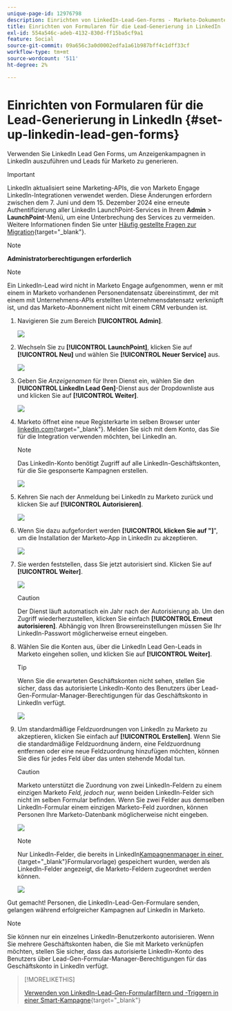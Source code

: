 ```yaml
---
unique-page-id: 12976798
description: Einrichten von LinkedIn-Lead-Gen-Forms - Marketo-Dokumente - Produktdokumentation
title: Einrichten von Formularen für die Lead-Generierung in LinkedIn
exl-id: 554a546c-adeb-4132-830d-ff15ba5cf9a1
feature: Social
source-git-commit: 09a656c3a0d0002edfa1a61b987bff4c1dff33cf
workflow-type: tm+mt
source-wordcount: '511'
ht-degree: 2%

---
```


# Einrichten von Formularen für die Lead-Generierung in LinkedIn {#set-up-linkedin-lead-gen-forms}

Verwenden Sie LinkedIn Lead Gen Forms, um Anzeigenkampagnen in LinkedIn auszuführen und Leads für Marketo zu generieren.

>[!IMPORTANT]
>
>LinkedIn aktualisiert seine Marketing-APIs, die von Marketo Engage LinkedIn-Integrationen verwendet werden. Diese Änderungen erfordern zwischen dem 7. Juni und dem 15. Dezember 2024 eine erneute Authentifizierung aller LinkedIn LaunchPoint-Services in Ihrem **Admin** > **LaunchPoint**-Menü, um eine Unterbrechung des Services zu vermeiden. Weitere Informationen finden Sie unter [Häufig gestellte Fragen zur Migration](https://nation.marketo.com/t5/employee-blogs/linkedin-re-authentication-required/ba-p/347794){target="_blank"}.

>[!NOTE]
>
>**Administratorberechtigungen erforderlich**

>[!NOTE]
>
>Ein LinkedIn-Lead wird nicht in Marketo Engage aufgenommen, wenn er mit einem in Marketo vorhandenen Personendatensatz übereinstimmt, der mit einem mit Unternehmens-APIs erstellten Unternehmensdatensatz verknüpft ist, und das Marketo-Abonnement nicht mit einem CRM verbunden ist.

1. Navigieren Sie zum Bereich **[!UICONTROL Admin]**.

   ![](assets/set-up-linkedin-lead-gen-forms-1.png)

1. Wechseln Sie zu **[!UICONTROL LaunchPoint]**, klicken Sie auf **[!UICONTROL Neu]** und wählen Sie **[!UICONTROL Neuer Service]** aus.

   ![](assets/set-up-linkedin-lead-gen-forms-2.png)

1. Geben Sie _Anzeigenamen_ für Ihren Dienst ein, wählen Sie den **[!UICONTROL LinkedIn Lead Gen]**-Dienst aus der Dropdownliste aus und klicken Sie auf **[!UICONTROL Weiter]**.

   ![](assets/set-up-linkedin-lead-gen-forms-3.png)

1. Marketo öffnet eine neue Registerkarte im selben Browser unter [linkedin.com](https://www.linkedin.com){target="_blank"}. Melden Sie sich mit dem Konto, das Sie für die Integration verwenden möchten, bei LinkedIn an.

   >[!NOTE]
   >
   >Das LinkedIn-Konto benötigt Zugriff auf alle LinkedIn-Geschäftskonten, für die Sie gesponserte Kampagnen erstellen.

   ![](assets/set-up-linkedin-lead-gen-forms-4.png)

1. Kehren Sie nach der Anmeldung bei LinkedIn zu Marketo zurück und klicken Sie auf **[!UICONTROL Autorisieren]**.

   ![](assets/set-up-linkedin-lead-gen-forms-5.png)

1. Wenn Sie dazu aufgefordert werden **[!UICONTROL klicken Sie auf &quot;]**&quot;, um die Installation der Marketo-App in LinkedIn zu akzeptieren.

   ![](assets/set-up-linkedin-lead-gen-forms-6.png)

1. Sie werden feststellen, dass Sie jetzt autorisiert sind. Klicken Sie auf **[!UICONTROL Weiter]**.

   ![](assets/set-up-linkedin-lead-gen-forms-7.png)

   >[!CAUTION]
   >
   >Der Dienst läuft automatisch ein Jahr nach der Autorisierung ab. Um den Zugriff wiederherzustellen, klicken Sie einfach **[!UICONTROL Erneut autorisieren]**. Abhängig von Ihren Browsereinstellungen müssen Sie Ihr LinkedIn-Passwort möglicherweise erneut eingeben.

1. Wählen Sie die Konten aus, über die LinkedIn Lead Gen-Leads in Marketo eingehen sollen, und klicken Sie auf **[!UICONTROL Weiter]**.

   >[!TIP]
   >
   >Wenn Sie die erwarteten Geschäftskonten nicht sehen, stellen Sie sicher, dass das autorisierte LinkedIn-Konto des Benutzers über Lead-Gen-Formular-Manager-Berechtigungen für das Geschäftskonto in LinkedIn verfügt.

   ![](assets/set-up-linkedin-lead-gen-forms-8.png)

1. Um standardmäßige Feldzuordnungen von LinkedIn zu Marketo zu akzeptieren, klicken Sie einfach auf **[!UICONTROL Erstellen]**. Wenn Sie die standardmäßige Feldzuordnung ändern, eine Feldzuordnung entfernen oder eine neue Feldzuordnung hinzufügen möchten, können Sie dies für jedes Feld über das unten stehende Modal tun.

   >[!CAUTION]
   >
   >Marketo unterstützt die Zuordnung von zwei LinkedIn-Feldern zu einem einzigen Marketo _Feld, jedoch nur, wenn_ beiden LinkedIn-Felder sich nicht im selben Formular befinden. Wenn Sie zwei Felder aus demselben LinkedIn-Formular einem einzigen Marketo-Feld zuordnen, können Personen Ihre Marketo-Datenbank möglicherweise nicht eingeben.

   ![](assets/set-up-linkedin-lead-gen-forms-9.png)

   >[!NOTE]
   >
   >Nur LinkedIn-Felder, die bereits in LinkedIn[Kampagnenmanager in einer &#x200B;](https://www.linkedin.com/help/lms/answer/79634){target="_blank"}Formularvorlage) gespeichert wurden, werden als LinkedIn-Felder angezeigt, die Marketo-Feldern zugeordnet werden können.

   ![](assets/set-up-linkedin-lead-gen-forms-10.png)

Gut gemacht! Personen, die LinkedIn-Lead-Gen-Formulare senden, gelangen während erfolgreicher Kampagnen auf LinkedIn in Marketo.

>[!NOTE]
>
>Sie können nur ein einzelnes LinkedIn-Benutzerkonto autorisieren. Wenn Sie mehrere Geschäftskonten haben, die Sie mit Marketo verknüpfen möchten, stellen Sie sicher, dass das autorisierte LinkedIn-Konto des Benutzers über Lead-Gen-Formular-Manager-Berechtigungen für das Geschäftskonto in LinkedIn verfügt.

>[!MORELIKETHIS]
>
>[Verwenden von LinkedIn-Lead-Gen-Formularfiltern und -Triggern in einer Smart-Kampagne](/help/marketo/product-docs/demand-generation/social/social-functions/use-linkedin-lead-gen-form-filters-and-triggers-in-a-smart-campaign.md){target="_blank"}
